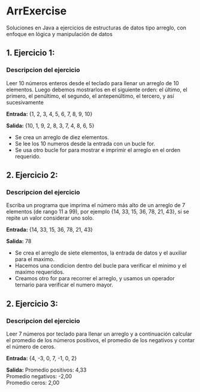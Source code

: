 # ArrExercise
Soluciones en Java a ejercicios de estructuras de datos tipo arreglo, con enfoque en lógica y manipulación de datos

## 1. Ejercicio 1:
### Descripcion del ejercicio
Leer 10 números enteros desde el teclado para
llenar un arreglo de 10 elementos. Luego debemos mostrarlos en el siguiente orden:
el último, el primero, el penúltimo, el segundo, el antepenúltimo, el tercero, y así
sucesivamente

**Entrada:**  {1, 2, 3, 4, 5, 6, 7, 8, 9, 10}

**Salida:**  {10, 1, 9, 2, 8, 3, 7, 4, 8, 6, 5}

- Se crea un arreglo de diez elementos.
- Se lee los 10 numeros desde la entrada con un bucle for.
- Se usa otro bucle for para mostrar e imprimir el arreglo en el orden requerido.

## 2. Ejercicio 2:
### Descripcion del ejercicio
Escriba un programa que imprima el número más alto de un arreglo de 7 elementos
(de rango 11 a 99), por ejemplo {14, 33, 15, 36, 78, 21, 43}, si se repite un valor 
considerar uno solo.

**Entrada:** {14, 33, 15, 36, 78, 21, 43}

**Salida:** 78

- Se crea el arreglo de siete elementos, la entrada de datos y el auxiliar para el 
maximo.
- Hacemos una condicion dentro del bucle para verificar el minimo y el maximo requeridos.
- Creamos otro for para recorrer el arreglo, y usamos un operador ternario para verificar
el numero mayor.

## 2. Ejercicio 3:
### Descripcion del ejercicio
Leer 7 números por teclado para llenar un arreglo y a continuación calcular el promedio de
los números positivos, el promedio de los negativos y contar el número de ceros.

**Entrada:** {4, -3, 0, 7, -1, 0, 2}

**Salida:** 
Promedio positivos: 4,33  
Promedio negativos: -2,00  
Promedio ceros: 2,00






